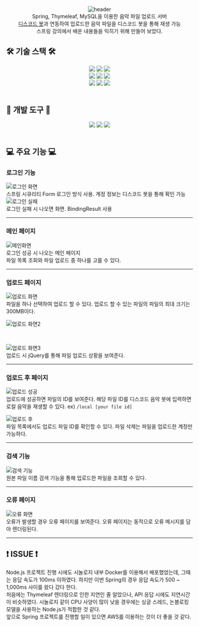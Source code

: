 <div align="center">
  <img src="https://capsule-render.vercel.app/api?type=waving&height=250&color=80ea6e&fontColor=363636&text=%EC%9D%8C%EC%95%85%20%ED%8C%8C%EC%9D%BC%20%EC%97%85%EB%A1%9C%EB%93%9C%20%EC%84%9C%EB%B2%84" alt="header"/>
</div>

<div align="center">
    Spring, Thymeleaf, MySQL을 이용한 음악 파일 업로드 서버
    <br>
    <a href="https://github.com/bandall/Discord-Music-Bot">디스코드 봇</a>과 연동하여 업로드한 음악 파일을 디스코드 봇을 통해 재생 가능
    <br>
    스프링 강의에서 배운 내용들을 익히기 위해 만들어 보았다.
</div>

## 🛠️ 기술 스택 🛠️

<div align="center">
    <img src="https://img.shields.io/badge/spring-6DB33F?style=for-the-badge&logo=spring&logoColor=white">
    <img src="https://img.shields.io/badge/springboot-6DB33F?style=for-the-badge&logo=springboot&logoColor=white">
    <img src="https://img.shields.io/badge/springsecurity-6DB33F?style=for-the-badge&logo=springsecurity&logoColor=white">
    <br>
    <img src="https://img.shields.io/badge/html5-E34F26?style=for-the-badge&logo=html5&logoColor=white">
    <img src="https://img.shields.io/badge/javascript-F7DF1E?style=for-the-badge&logo=javascript&logoColor=white">
    <img src="https://img.shields.io/badge/jquery-0769AD?style=for-the-badge&logo=jquery&logoColor=white">
    <br>
    <img src="https://img.shields.io/badge/mysql-4479A1?style=for-the-badge&logo=mysql&logoColor=white">
    <img src="https://img.shields.io/badge/docker-2496ED?style=for-the-badge&logo=docker&logoColor=white">
    <img src="https://img.shields.io/badge/thymeleaf-005F0F?style=for-the-badge&logo=thymeleaf&logoColor=white">
    
</div>

<br>

## 🧰 개발 도구 🧰

<div align="center">
    <img src="https://img.shields.io/badge/intellijidea-000000?style=for-the-badge&logo=intellijidea&logoColor=white">
    <img src="https://img.shields.io/badge/gradle-02303A?style=for-the-badge&logo=gradle&logoColor=white">    
    <img src="https://img.shields.io/badge/git-F05032?style=for-the-badge&logo=git&logoColor=white">
</div>

<br>

## 💻 주요 기능 💻

### 로그인 기능
![로그인 화면](https://github.com/bandall/Simple-File-Uploader/assets/32717522/8d57fa3a-c2b7-423b-9c45-4b59e7d8ff0a) <br>
스프링 시큐리티 Form 로그인 방식 사용. 계정 정보는 디스코드 봇을 통해 확인 가능 <br>
![로그인 실패](https://github.com/bandall/Simple-File-Uploader/assets/32717522/6246df7b-2050-4bd5-885c-b3146d7d8d24) <br>
로그인 실패 시 나오면 화면. BindingResult 사용 <br>

---

### 메인 페이지
![메인화면](https://github.com/bandall/Simple-File-Uploader/assets/32717522/ba4cb66c-57cf-4a7a-8c07-5db88f6b075e) <br>
로그인 성공 시 나오는 메인 페이지<br>
파일 목록 조회와 파일 업로드 중 하나를 고를 수 있다. <br>

---

### 업로드 페이지
![업로드 화면](https://github.com/bandall/Simple-File-Uploader/assets/32717522/f71dbf38-b657-4244-ad4e-d987bfa26633) <br>
파일을 하나 선택하여 업로드 할 수 있다. 업로드 할 수 있는 파일의 파일의 최대 크기는 300MB이다. <br>

![업로드 화면2](https://github.com/bandall/Simple-File-Uploader/assets/32717522/a3641f0c-66e6-4182-85f6-f7919b4d88cf) <br>

<br>

![업로드 화면3](https://github.com/bandall/Simple-File-Uploader/assets/32717522/e2f1284c-4628-4a6b-bd69-f238a17b017e) <br>
업로드 시 jQuery를 통해 파일 업로드 상황을 보여준다. <br>

---

### 업로드 후 페이지
![업로드 성공](https://github.com/bandall/Simple-File-Uploader/assets/32717522/c98d112a-23f9-4042-8e9d-2f24799e63ed) <br>
업로드에 성공하면 파일의 ID를 보여준다. 해당 파일 ID를 디스코드 음악 봇에 입력하면 로컬 음악을 재생할 수 있다. ex) `/local [your file id]` <br>

![업로드 후](https://github.com/bandall/Simple-File-Uploader/assets/32717522/1c83bb25-f314-47f9-9f50-ad380802d45c) <br>
파일 목록에서도 업로드 파일 ID를 확인할 수 있다. 파일 삭제는 파일을 업로드한 계정만 가능하다. <br>

---

### 검색 기능
![검색 기능](https://github.com/bandall/Simple-File-Uploader/assets/32717522/839f4050-ebb2-4f1e-acdc-94941bc21bdc) <br>
원본 파일 이름 검색 기능을 통해 업로드한 파일을 조회할 수 있다. <br>

---

### 오류 페이지
![오류 화면](https://github.com/bandall/Simple-File-Uploader/assets/32717522/f58f5193-dcab-4917-b571-22bc59296582) <br>
오류가 발생할 경우 오류 페이지를 보여준다. 오류 페이지는 동적으로 오류 메시지를 담아 렌더링된다.

---

## ❗ ISSUE ❗
Node.js 프로젝트 진행 시에도 시놀로지 내부 Docker를 이용해서 배포했었는데, 그때는 응답 속도가 100ms 이하였다.
하지만 이번 Spring의 경우 응답 속도가 500 ~ 1,000ms 사이를 왔다 갔다 한다. <br>
처음에는 Thymeleaf 렌더링으로 인한 지연인 줄 알았으나, API 응답 시에도 지연시간이 비슷하였다.
시놀로지 같이 CPU 사양이 많이 낮을 경우에는 싱글 스레드, 논블로킹 모델을 사용하는 Node.js가 적합한 것 같다. <br>
앞으로 Spring 프로젝트를 진행할 일이 있으면 AWS를 이용하는 것이 더 좋을 것 같다.

